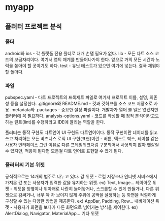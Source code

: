 # myapp

## 플러터 프로젝트 분석

### 폴더

android와 ios - 각 플랫폼 전용 폴더로 대개 손댈 필요가 없다.
lib - 모든 다트 소스 코드의 보금자리이다. 여기서 앱의 체계를 만들어나가야 한다. 앞으로 거의 모든 시간과 노력을 쏟아야 할 곳이기도 하다.
test - 유닛 테스트가 있으면 여기에 넣는다. 결국 채워야 할 폴더다.

### 파일

pubspec.yaml - 다트 프로젝트의 프록제트 파일로 여기서 프로젝트 이름, 설명, 의존성 등을 설정한다.
.gitignore와 README.md - 깃과 깃허브를 소스 코드 저장소로 사용
.metadata와 .packages - 중요한 설정 파일이다. 개발자가 열어 볼 일은 없겠지만 플러터에 꼭 필요하다.
analysis-options.yaml - 코드를 작성할 때 정적 분석이라고도 하는 린트(lint)를 수행하라고 IDE에 알리는 역할을 한다.

플러터는 동작 구현도 다트언어 UI 구현도 다트언어이다.
동작 구현이란 데이터를 읽고 쓰고 처리하는 모든 비즈니스 로직
UI 구현(표현)이란 - 버튼, 텍스트 박스, 레이블 같은 사용자 인터페이스
그런 이유로 다른 프레임워크처럼 구분되어서 사용되지 않아 헷갈릴 수 있지만, 적응이 된다면 모든걸 다트 언어로 표현할 수 있게 된다.

### 플러터의 기본 위젯

공식적으로는 14개의 범주로 나누고 있다.
값 위젯 - 로컬 저장소나 인터넷 서비스에서 가져온 값 또는 사용자가 입력한 값을 유지하는 위젯. ex) Text, Image...
레이아웃 위젯 - 위젯을 양옆이나 위아래로 나란히 늘어놓거나, 스크롤할 수 있게 만들거나, 다른 위젯으로 감싸거나, 너무 꽉 차 보이지 않게
주위에 공백을 설정하는 등 화면을 적절하게 구성할 수 있는 다양한 방법을 제공한다. ex) AppBar, Padding, Row...
내비게이션 위젯 - 사용자가 화면을 보다가 다른 화면으로 넘어가는 방식을 제어한다. ex) AlertDialog, Navigator, MaterialApp...
기타 위젯
